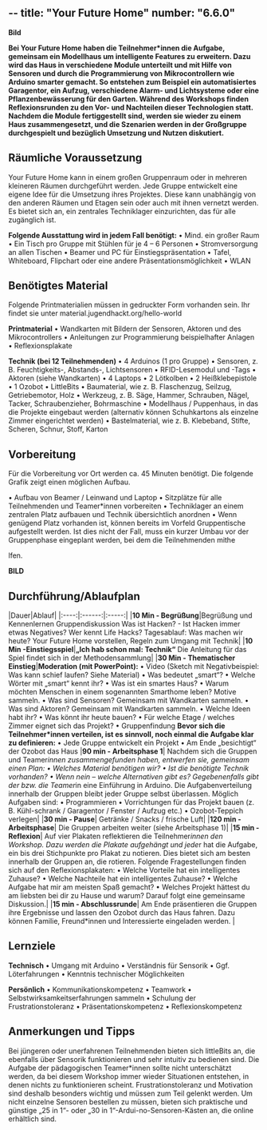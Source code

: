 --
title: 				"Your Future Home"
number: 	"6.6.0"
---  

**Bild**

**Bei Your Future Home haben die Teilnehmer*innen die Aufgabe, gemeinsam ein Modellhaus um intelligente Features zu erweitern. Dazu wird das Haus in verschiedene Module unterteilt und mit Hilfe von Sensoren und durch die Programmierung von Mikrocontrollern wie Arduino smarter gemacht. So entstehen zum Beispiel ein automatisiertes Garagentor, ein Aufzug, verschiedene Alarm- und Lichtsysteme oder eine Pflanzenbewässerung für den Garten. Während des Workshops finden Reflexionsrunden zu den Vor- und Nachteilen dieser Technologien statt. Nachdem die Module fertiggestellt sind, werden sie wieder zu einem Haus zusammengesetzt, und die Szenarien werden in der Großgruppe durchgespielt und bezüglich Umsetzung und Nutzen diskutiert.**

## Räumliche Voraussetzung

Your Future Home kann in einem großen Gruppenraum oder in mehreren kleineren Räumen durchgeführt werden. Jede Gruppe entwickelt eine eigene Idee für die Umsetzung ihres Projektes. Diese kann unabhängig von den anderen Räumen und Etagen sein oder auch mit ihnen vernetzt werden. Es bietet sich an, ein zentrales Techniklager einzurichten, das für alle zugänglich ist.

**Folgende Ausstattung wird in jedem Fall benötigt:**
• Mind. ein großer Raum
• Ein Tisch pro Gruppe mit Stühlen für je 4 – 6 Personen • Stromversorgung an allen Tischen
• Beamer und PC für Einstiegspräsentation
• Tafel, Whiteboard, Flipchart oder eine andere
Präsentationsmöglichkeit 
• WLAN

## Benötigtes Material

Folgende Printmaterialien müssen in gedruckter Form vorhanden sein. Ihr findet sie unter
material.jugendhackt.org/hello-world

**Printmaterial**
• Wandkarten mit Bildern der Sensoren, Aktoren und des
Mikrocontrollers
• Anleitungen zur Programmierung beispielhafter Anlagen
• Reflexionsplakate

**Technik (bei 12 Teilnehmenden)**
• 4 Arduinos (1 pro Gruppe)
• Sensoren, z. B. Feuchtigkeits-, Abstands-, Lichtsensoren • RFID-Lesemodul und -Tags
• Aktoren (siehe Wandkarten)
• 4 Laptops
• 2 Lötkolben
• 2 Heißklebepistole
• 1 Ozobot
• LittleBits
• Baumaterial, wie z. B. Flaschenzug, Seilzug,
Getriebemotor, Holz
• Werkzeug, z. B. Säge, Hammer, Schrauben, Nägel,
Tacker, Schraubenzieher, Bohrmaschine
• Modellhaus / Puppenhaus, in das die Projekte eingebaut
werden (alternativ können Schuhkartons als einzelne Zimmer eingerichtet werden)
• Bastelmaterial, wie z. B. Klebeband, Stifte, Scheren, Schnur, Stoff, Karton

## Vorbereitung
Für die Vorbereitung vor Ort werden ca. 45 Minuten 
benötigt. Die folgende Grafik zeigt einen möglichen Aufbau.

• Aufbau von Beamer / Leinwand und Laptop
• Sitzplätze für alle Teilnehmenden und Teamer*innen
vorbereiten
• Techniklager an einem zentralen Platz aufbauen und
Technik übersichtlich anordnen
• Wenn genügend Platz vorhanden ist, können bereits im
Vorfeld Gruppentische aufgestellt werden. Ist dies nicht der Fall, muss ein kurzer Umbau vor der Gruppenphase eingeplant werden, bei dem die Teilnehmenden mithe

lfen.

**BILD**

## Durchführung/Ablaufplan

|Dauer|Ablauf|
|:----:|:------:|:-----:|
|**10 Min - Begrüßung**|Begrüßung und Kennenlernen Gruppendiskussion Was ist Hacken? - Ist Hacken immer etwas Negatives? Wer kennt Life Hacks? Tagesablauf: Was machen wir heute? Your Future Home vorstellen, Regeln zum Umgang mit Technik|
|**10 Min -Einstiegsspiel**|**„Ich hab schon mal: Technik“** Die Anleitung für das Spiel findet sich in der Methodensammlung|
|**30 Min - Thematischer Einstieg**|**Moderation (mit PowerPoint):** • Video (Sketch mit Negativbeispiel: Was kann schief laufen? Siehe Material) • Was bedeutet „smart“? • Welche Wörter mit „smart“ kennt ihr? • Was ist ein smartes Haus? • Warum möchten Menschen in einem sogenannten Smarthome leben? Motive sammeln. • Was sind Sensoren? Gemeinsam mit Wandkarten sammeln. • Was sind Aktoren? Gemeinsam mit Wandkarten sammeln. • Welche Ideen habt ihr? • Was könnt ihr heute bauen? • Für welche Etage / welches Zimmer eignet sich das Projekt? • Gruppenfindung **Bevor sich die Teilnehmer*innen verteilen, ist es sinnvoll, noch einmal die Aufgabe klar zu definieren:** • Jede Gruppe entwickelt ein Projekt • Am Ende „besichtigt“ der Ozobot das Haus
|**90 min - Arbeitsphase 1**| Nachdem sich die Gruppen und Teamer*innen zusammengefunden haben, entwerfen sie, gemeinsam einen Plan: • Welches Material benötigen wir? • Ist die benötigte Technik vorhanden? • Wenn nein – welche Alternativen gibt es? Gegebenenfalls gibt der bzw. die Teamer*in eine Einführung in Arduino. Die Aufgabenverteilung innerhalb der Gruppen bleibt jeder Gruppe selbst überlassen. Möglich Aufgaben sind: • Programmieren • Vorrichtungen für das Projekt bauen (z. B. Kühl-schrank / Garagentor / Fenster / Aufzug etc.) • Ozobot-Teppich verlegen|
|**30 min - Pause**| Getränke / Snacks / frische Luft|
|**120 min - Arbeitsphase**| Die Gruppen arbeiten weiter (siehe Arbeitsphase 1)|
|**15 min - Reflexion**| Auf vier Plakaten reflektieren die Teilnehmer*innen den Workshop. Dazu werden die Plakate aufgehängt und jede*r hat die Aufgabe, ein bis drei Stichpunkte pro Plakat zu notieren. Dies bietet sich am besten innerhalb der Gruppen an, die rotieren. Folgende Fragestellungen finden sich auf den Reflexionsplakaten: •  Welche Vorteile hat ein intelligentes Zuhause? •  Welche Nachteile hat ein intelligentes Zuhause? •  Welche Aufgabe hat mir am meisten Spaß gemacht? •  Welches Projekt hättest du am liebsten bei dir zu Hause und warum? Darauf folgt eine gemeinsame Diskussion.|
|**15 min - Abschlussrunde**| Am Ende präsentieren die Gruppen ihre Ergebnisse und lassen den Ozobot durch das Haus fahren. Dazu können Familie, Freund*innen und Interessierte eingeladen werden. |

## Lernziele

**Technisch**
• Umgang mit Arduino
• Verständnis für Sensorik
• Ggf. Löterfahrungen
• Kenntnis technischer Möglichkeiten

**Persönlich**
•  Kommunikationskompetenz
•  Teamwork
•  Selbstwirksamkeitserfahrungen sammeln •  Schulung der Frustrationstoleranz
•  Präsentationskompetenz
•  Reflexionskompetenz

## Anmerkungen und Tipps
Bei jüngeren oder unerfahrenen Teilnehmenden bieten sich littleBits an, die ebenfalls über Sensorik funktionieren und sehr intuitiv zu bedienen sind.
Die Aufgabe der pädagogischen Teamer*innen sollte nicht unterschätzt werden, da bei diesem Workshop immer wieder Situationen entstehen, in denen nichts zu funktionieren scheint. Frustrationstoleranz und Motivation sind deshalb besonders wichtig und müssen zum Teil gelenkt werden.
Um nicht einzelne Sensoren bestellen zu müssen, bieten sich praktische und günstige „25 in 1“- oder „30 in 1“-Ardui-no-Sensoren-Kästen an, die online erhältlich sind.
